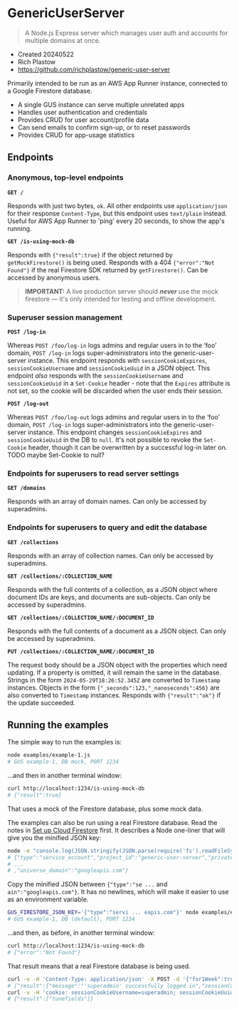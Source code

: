 # GenericUserServer

> A Node.js Express server which manages user auth and accounts for multiple domains at once.

- Created 20240522
- Rich Plastow
- <https://github.com/richplastow/generic-user-server>

Primarily intended to be run as an AWS App Runner instance, connected to
a Google Firestore database.

- A single GUS instance can serve multiple unrelated apps
- Handles user authentication and credentials
- Provides CRUD for user account/profile data
- Can send emails to confirm sign-up, or to reset passwords
- Provides CRUD for app-usage statistics

## Endpoints

### Anonymous, top-level endpoints

__`GET /`__

Responds with just two bytes, `ok`. All other endpoints use `application/json`
for their response `Content-Type`, but this endpoint uses `text/plain` instead.
Useful for AWS App Runner to 'ping' every 20 seconds, to show the app's running.

__`GET /is-using-mock-db`__

Responds with `{"result":true}` if the object returned by `getMockFirestore()`
is being used. Responds with a 404 `{"error":"Not Found"}` if the real Firestore
SDK returned by `getFirestore()`. Can be accessed by anonymous users.

> __IMPORTANT:__ A live production server should __*never*__ use the mock
> firestore — it's only intended for testing and offline development.

### Superuser session management

__`POST /log-in`__

Whereas `POST /foo/log-in` logs admins and regular users in to the ‘foo’ domain,
`POST /log-in` logs super-administrators into the generic-user-server instance.
This endpoint responds with `sessionCookieExpires`, `sessionCookieUsername` and
`sessionCookieUuid` in a JSON object. This endpoint _also_ responds with the
`sessionCookieUsername` and `sessionCookieUuid` in a `Set-Cookie` header - note
that the `Expires` attribute is not set, so the cookie will be discarded when
the user ends their session.

__`POST /log-out`__

Whereas `POST /foo/log-out` logs admins and regular users in to the ‘foo’ domain,
`POST /log-in` logs super-administrators into the generic-user-server instance.
This endpoint changes `sessionCookieExpires` and `sessionCookieUuid` in the DB
to `null`. It's not possible to revoke the `Set-Cookie` header, though it can be
overwritten by a successful log-in later on. TODO maybe Set-Cookie to null?

### Endpoints for superusers to read server settings

__`GET /domains`__

Responds with an array of domain names. Can only be accessed by superadmins.

### Endpoints for superusers to query and edit the database

__`GET /collections`__

Responds with an array of collection names. Can only be accessed by superadmins.

__`GET /collections/:COLLECTION_NAME`__

Responds with the full contents of a collection, as a JSON object where document
IDs are keys, and documents are sub-objects. Can only be accessed by superadmins.

__`GET /collections/:COLLECTION_NAME/:DOCUMENT_ID`__

Responds with the full contents of a document as a JSON object. Can only be
accessed by superadmins.

__`PUT /collections/:COLLECTION_NAME/:DOCUMENT_ID`__

The request body should be a JSON object with the properties which need updating.
If a property is omitted, it will remain the same in the database. Strings in
the form `2024-05-29T18:26:52.345Z` are converted to `Timestamp` instances.
Objects in the form `{"_seconds":123,"_nanoseconds":456}` are also converted to
`Timestamp` instances. Responds with `{"result":"ok"}` if the update succeeded.

## Running the examples

The simple way to run the examples is:

```bash
node examples/example-1.js
# GUS example-1, DB mock, PORT 1234
```

...and then in another terminal window:

```bash
curl http://localhost:1234/is-using-mock-db
# {"result":true}
```

That uses a mock of the Firestore database, plus some mock data.

The examples can also be run using a real Firestore database. Read the notes in
[Set up Cloud Firestore](./notes/03-set-up-cloud-firestore.md) first. It
describes a Node one-liner that will give you the minified JSON key:

```bash
node -e "console.log(JSON.stringify(JSON.parse(require('fs').readFileSync('generic-user-server-abcdef123456.json')+'')))"
# {"type":"service_account","project_id":"generic-user-server","private_key_id":
# ...
# ,"universe_domain":"googleapis.com"}
```

Copy the minified JSON between `{"type":"se ...` and `ain":"googleapis.com"}`.
It has no newlines, which will make it easier to use as an environment variable.

```bash
GUS_FIRESTORE_JSON_KEY='{"type":"servi ... eapis.com"}' node examples/example-1.js
# GUS example-1, DB (default), PORT 1234
```

...and then, as before, in another terminal window:

```bash
curl http://localhost:1234/is-using-mock-db
# {"error":"Not Found"}
```

That result means that a real Firestore database is being used.

```bash
curl -v -H 'Content-Type: application/json' -X POST -d '{"for1Week":true,"password":"my_pass","username":"superadmin"}' http://localhost:1234/log-in
# {"result":{"message":"'superadmin' successfully logged in","sessionCookieExpires":"2024-06-05T16:26:52.345Z","sessionCookieUsername":"superadmin","sessionCookieUuid":"de83dda3-afe7-48b8-8a27-251f2277d6db"}}
curl -v -H 'cookie: sessionCookieUsername=superadmin; sessionCookieUuid=de83dda3-afe7-48b8-8a27-251f2277d6db' http://localhost:1234/domains
# {"result":["tunefields"]}
```
